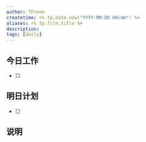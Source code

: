 ```yaml
---
author: TFrose
createtime: <% tp.date.now("YYYY-MM-DD HH:mm") %>
aliases: <% tp.file.title %>
description:
tags: [daily]
---
```



## 今日工作
- [ ] 

## 明日计划
- [ ] 

## 说明
